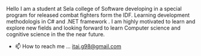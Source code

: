 Hello I am a student at Sela college of Software developing in a special program for released combat fighters form the IDF.
Learning development methodologis in C# and  .NET framework .
I am highly motivated to learn and explore new fields and looking forward to learn Computer science and cognitive science in the the near future.

- 📫 How to reach me ... itai.g98@gmail.com
